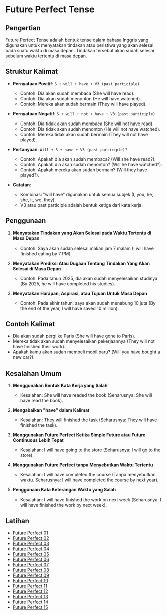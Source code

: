 # Future Perfect Tense

## Pengertian

Future Perfect Tense adalah bentuk tense dalam bahasa Inggris yang digunakan untuk menyatakan tindakan atau peristiwa yang akan selesai pada suatu waktu di masa depan. Tindakan tersebut akan sudah selesai sebelum waktu tertentu di masa depan.

## Struktur Kalimat

- **Pernyataan Positif**: `S + will + have + V3 (past participle)`
  - Contoh: Dia akan sudah membaca (She will have read).
  - Contoh: Dia akan sudah menonton (He will have watched).
  - Contoh: Mereka akan sudah bermain (They will have played).

- **Pernyataan Negatif**: `S + will + not + have + V3 (past participle)`
  - Contoh: Dia tidak akan sudah membaca (She will not have read).
  - Contoh: Dia tidak akan sudah menonton (He will not have watched).
  - Contoh: Mereka tidak akan sudah bermain (They will not have played).

- **Pertanyaan**: `Will + S + have + V3 (past participle)?`
  - Contoh: Apakah dia akan sudah membaca? (Will she have read?).
  - Contoh: Apakah dia akan sudah menonton? (Will he have watched?).
  - Contoh: Apakah mereka akan sudah bermain? (Will they have played?).

- **Catatan**:
  - Kombinasi "will have" digunakan untuk semua subjek (I, you, he, she, it, we, they).
  - V3 atau past participle adalah bentuk ketiga dari kata kerja.

## Penggunaan

1. **Menyatakan Tindakan yang Akan Selesai pada Waktu Tertentu di Masa Depan**
   - Contoh: Saya akan sudah selesai makan jam 7 malam (I will have finished eating by 7 PM).

2. **Menyatakan Prediksi Atau Dugaan Tentang Tindakan Yang Akan Selesai di Masa Depan**
   - Contoh: Pada tahun 2025, dia akan sudah menyelesaikan studinya (By 2025, he will have completed his studies).

3. **Menyatakan Harapan, Aspirasi, atau Tujuan Untuk Masa Depan**
   - Contoh: Pada akhir tahun, saya akan sudah menabung 10 juta (By the end of the year, I will have saved 10 million).

## Contoh Kalimat

- Dia akan sudah pergi ke Paris (She will have gone to Paris).
- Mereka tidak akan sudah menyelesaikan pekerjaannya (They will not have finished their work).
- Apakah kamu akan sudah membeli mobil baru? (Will you have bought a new car?).

## Kesalahan Umum

1. **Menggunakan Bentuk Kata Kerja yang Salah**
   - Kesalahan: She will have readed the book (Seharusnya: She will have read the book).

2. **Mengabaikan "have" dalam Kalimat**
   - Kesalahan: They will finished the task (Seharusnya: They will have finished the task).

3. **Menggunakan Future Perfect Ketika Simple Future atau Future Continuous Lebih Tepat**
   - Kesalahan: I will have going to the store (Seharusnya: I will go to the store).

4. **Menggunakan Future Perfect tanpa Menyebutkan Waktu Tertentu**
   - Kesalahan: I will have completed the course (Tanpa menyebutkan waktu. Seharusnya: I will have completed the course by next year).

5. **Penggunaan Kata Keterangan Waktu yang Salah**
   - Kesalahan: I will have finished the work on next week (Seharusnya: I will have finished the work by next week).


## Latihan
- [Future Perfect 01](https://chipulaja.github.io/quiz-app/#/question/11_future_perfect_01)
- [Future Perfect 02](https://chipulaja.github.io/quiz-app/#/question/11_future_perfect_02)
- [Future Perfect 03](https://chipulaja.github.io/quiz-app/#/question/11_future_perfect_03)
- [Future Perfect 04](https://chipulaja.github.io/quiz-app/#/question/11_future_perfect_04)
- [Future Perfect 05](https://chipulaja.github.io/quiz-app/#/question/11_future_perfect_05)
- [Future Perfect 06](https://chipulaja.github.io/quiz-app/#/question/11_future_perfect_06)
- [Future Perfect 07](https://chipulaja.github.io/quiz-app/#/question/11_future_perfect_07)
- [Future Perfect 08](https://chipulaja.github.io/quiz-app/#/question/11_future_perfect_08)
- [Future Perfect 09](https://chipulaja.github.io/quiz-app/#/question/11_future_perfect_09)
- [Future Perfect 10](https://chipulaja.github.io/quiz-app/#/question/11_future_perfect_10)
- [Future Perfect 11](https://chipulaja.github.io/quiz-app/#/question/11_future_perfect_11)
- [Future Perfect 12](https://chipulaja.github.io/quiz-app/#/question/11_future_perfect_12)
- [Future Perfect 13](https://chipulaja.github.io/quiz-app/#/question/11_future_perfect_13)
- [Future Perfect 14](https://chipulaja.github.io/quiz-app/#/question/11_future_perfect_14)
- [Future Perfect 15](https://chipulaja.github.io/quiz-app/#/question/11_future_perfect_15)

<!--
cara 1
Prompt yang digunakan :

buatkan saya file json dengan detail di bawah ini
- berisi 10 soal menerjemahkan bahasa indonesia ke bahasa Inggris
- fokus pada topik umum, seputar kuliner di indonesia, keindahan alam indonesia, olaraga, pendidikan, teknologi, cita-cita
- hanya melibatkan struktur kalimat Simple Present Tense
- soal terdiri dari kalimat positif, negatif dan tanya
- level soal adalah semua level
- notes di tulis dalam bahasa indonesia
- explanation di tulis dalam bahasa indonesia
- explanation berformat html dan tidak mengandung tag br
- di dalam explanation disebutkan nama tenses/grammar yang digunakan
- format explanation seperti dibawah
- jangan kosongkan element review-daftar-pejelasan-jawaban


<p class='review-pertanyaan'>"makanan ini berasal dari padang"</p><p class='review-pejelasan-grammar'>kalimat di atas adalah <span class='review-nama-grammar'><strong> simple present tense</strong></span>.</p><p class='review-detail-pejelasan-grammar'>Kalimat ini menggambarkan sebuah fakta karena makanan tersebut berasal dari padang.</p><p><strong>Formula Umum:</strong></p><pre class="review-formula">Subject + Verb (Simple Present Tense) + Prepositional Phrase</pre><p>Maka bahasa inggrisnya adalah : </p><pre class="review-jawaban">This food originates from Padang</pre><p><strong>Berikut detail penyusun kalimatnya:</strong></p><ul class="review-daftar-pejelasan-jawaban"><li><strong>This food</strong> adalah <strong>Subject</strong> atau subjek dari kalimat.</li><li><strong>originates</strong> adalah kata kerja dalam bentuk <strong>Simple Present Tense</strong>.</li><li><strong>from Padang</strong> adalah <strong>Prepositional Phrase</strong> yang berfungsi sebagai pelengkap (complement) dalam kalimat.</li><li><strong>Prepositional Phrase</strong> adalah kelompok kata yang dimulai dengan preposisi dan diikuti oleh objek preposisi, biasanya berfungsi untuk memberikan informasi tambahan mengenai tempat, waktu, atau cara dalam sebuah kalimat.</li></ul>

- format json seperti dibawah
    {
        "notes":"",
        "questions" : [
             {
                 "question": "",
                 "answer": "",
                 "explanation": ""
             }
        ]
    }
-->

<!--
cara 2
Prompt 1 yang digunakan :
buatkan 200 daftar kalimat dengan detail dibawah
- jangan mengulang kalimat yang sudah di buat
- fokus pada topik umum, seputar kuliner di indonesia, keindahan alam indonesia, olaraga, pendidikan, teknologi, cita-cita
- hanya melibatkan struktur kalimat Present Continuous
- kalimat terdiri dari kalimat positif, negatif dan tanya
- level kesulitan kalimat adalah semua level
- daftar jangan di kelompokkan


promt 2 yang digunakan :

saya punya daftar kalimat berikut

- Saya ingin belajar bahasa Jepang.
- Apakah dia seorang dokter?
- Saya suka nasi goreng.
- Ini bukan ponsel saya.
- Anak-anak bermain di taman.
- Apakah Jakarta ibu kota Indonesia?
- Bali adalah pulau indah.
- Dia tidak suka berenang.
- Dia mengajar di sebuah universitas.
- Mereka suka bermain sepak bola.
- Nasi Padang sangat lezat.

buatkan saya soal file json berdasarkan kalimat di atas dan dengan detail di bawah ini

- notes di tulis dalam bahasa indonesia
- explanation di tulis dalam bahasa indonesia
- explanation berformat html dan tidak mengandung tag br
- di dalam explanation disebutkan nama tenses/grammar yang digunakan
- format explanation seperti dibawah
- jangan kosongkan element review-daftar-pejelasan-jawaban

<p class='review-pertanyaan'>"makanan ini berasal dari padang"</p><p class='review-pejelasan-grammar'>kalimat di atas adalah <span class='review-nama-grammar'><strong> simple present tense</strong></span>.</p><p class='review-detail-pejelasan-grammar'>Kalimat ini menggambarkan sebuah fakta karena makanan tersebut berasal dari padang.</p><p><strong>Formula Umum:</strong></p><pre class="review-formula">Subject + Verb (Simple Present Tense) + Prepositional Phrase</pre><p>Maka bahasa inggrisnya adalah : </p><pre class="review-jawaban">This food originates from Padang</pre><p><strong>Berikut detail penyusun kalimatnya:</strong></p><ul class="review-daftar-pejelasan-jawaban"><li><strong>This food</strong> adalah <strong>Subject</strong> atau subjek dari kalimat.</li><li><strong>originates</strong> adalah kata kerja dalam bentuk <strong>Simple Present Tense</strong>.</li><li><strong>from Padang</strong> adalah <strong>Prepositional Phrase</strong> yang berfungsi sebagai pelengkap (complement) dalam kalimat.</li><li><strong>Prepositional Phrase</strong> adalah kelompok kata yang dimulai dengan preposisi dan diikuti oleh objek preposisi, biasanya berfungsi untuk memberikan informasi tambahan mengenai tempat, waktu, atau cara dalam sebuah kalimat.</li></ul>

- format json seperti dibawah
    {
        "notes":"",
        "questions" : [
             {
                 "question": "",
                 "answer": "",
                 "explanation": ""
             }
        ]
    }
-->
